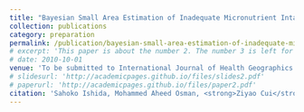 ```yaml
---
title: "Bayesian Small Area Estimation of Inadequate Micronutrient Intake"
collection: publications
category: preparation
permalink: /publication/bayesian-small-area-estimation-of-inadequate-micronutrient-intake
# excerpt: 'This paper is about the number 2. The number 3 is left for future work.'
# date: 2010-10-01
venue: 'To be submitted to International Journal of Health Geographics'
# slidesurl: 'http://academicpages.github.io/files/slides2.pdf'
# paperurl: 'http://academicpages.github.io/files/paper2.pdf'
citation: 'Sahoko Ishida, Mohammed Aheed Osman, <strong>Ziyao Cui</strong>, Seth Flaxman'
---
```

